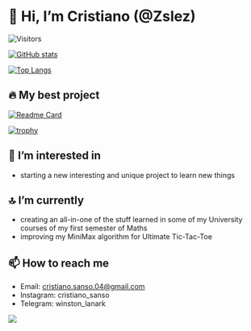 # 👋 Hi, I’m Cristiano (@Zslez)

![Visitors](https://komarev.com/ghpvc/?username=Zslez&color=blueviolet)

<!--dark-->
[![GitHub stats](https://github-readme-stats.vercel.app/api?username=Zslez&hide=contribs,prs&count_private=True&show_icons=True&theme=tokyonight)](https://github.com/Zslez/Zslez)
<!--dracula-->

[![Top Langs](https://github-readme-stats.vercel.app/api/top-langs/?username=Zslez&theme=tokyonight&langs_count=4&layout=donut&size_weight=0.5&count_weight=0.5)](https://github.com/Zslez/Zslez)

## 🔥 My best project

[![Readme Card](https://github-readme-stats.vercel.app/api/pin/?username=Zslez&theme=tokyonight&repo=Ultimate-Tic-Tac-Toe)](https://github.com/Zslez/Mozaiku)

[![trophy](https://github-profile-trophy.vercel.app/?username=Zslez&theme=nord&margin-w=10&margin-h=10&row=2&column=3&no-bg=true)](https://github.com/ryo-ma/github-profile-trophy)

## 👀 I’m interested in

- starting a new interesting and unique project to learn new things

## 🔝 I’m currently

- creating an all-in-one of the stuff learned in some of my University courses of my first semester of Maths
- improving my MiniMax algorithm for Ultimate Tic-Tac-Toe

## 📫 How to reach me

- Email: cristiano.sanso.04@gmail.com
- Instagram: cristiano_sanso
- Telegram: winston_lanark

![](https://hit.yhype.me/github/profile?user_id=71793373)
